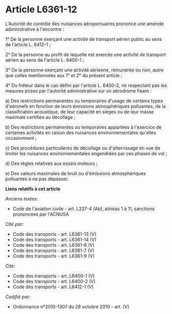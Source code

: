 # Article L6361-12

L'Autorité de contrôle des nuisances aéroportuaires prononce une amende administrative à l'encontre : 

1° De la personne exerçant une activité de transport aérien public au sens de l'article L. 6412-1 ; 

2° De la personne au profit de laquelle est exercée une activité de transport aérien au sens de l'article L. 6400-1 ; 

3° De la personne exerçant une activité aérienne, rémunérée ou non, autre que celles mentionnées aux 1° et 2° du présent
article ; 

4° Du fréteur dans le cas défini par l'article L. 6400-2, ne respectant pas les mesures prises par l'autorité administrative
sur un aérodrome fixant : 

a) Des restrictions permanentes ou temporaires d'usage de certains types d'aéronefs en fonction de leurs émissions
atmosphériques polluantes, de la classification acoustique, de leur capacité en sièges ou de leur masse maximale certifiée au
décollage ; 

b) Des restrictions permanentes ou temporaires apportées à l'exercice de certaines activités en raison des nuisances
environnementales qu'elles occasionnent ; 

c) Des procédures particulières de décollage ou d'atterrissage en vue de limiter les nuisances environnementales engendrées
par ces phases de vol ; 

d) Des règles relatives aux essais moteurs ; 

e) Des valeurs maximales de bruit ou d'émissions atmosphériques polluantes à ne pas dépasser.

**Liens relatifs à cet article**

_Anciens textes_:

  - Code de l'aviation civile - art. L227-4 (Ab), alinéas 1 à 11, sanctions prononcées par l'ACNUSA

_Cité par_:

  - Code des transports - art. L6361-13 (V)
  - Code des transports - art. L6361-14 (V)
  - Code des transports - art. L6361-6 (V)
  - Code des transports - art. L6361-7 (V)
  - Code des transports - art. L6361-9 (V)

_Cite_:

  - Code des transports - art. L6400-1 (V)
  - Code des transports - art. L6400-2 (V)
  - Code des transports - art. L6412-1 (V)

_Codifié par_:

  - Ordonnance n°2010-1307 du 28 octobre 2010 - art. (V)
